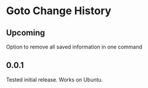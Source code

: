 # Goto Change History

## Upcoming

Option to remove all saved information in one command

## 0.0.1

Tested initial release. Works on Ubuntu.
